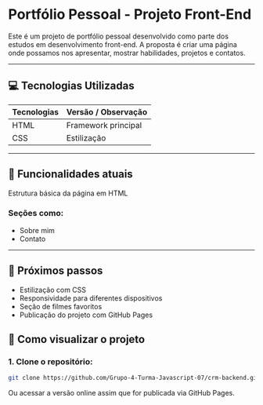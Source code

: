 # Portfólio Pessoal - Projeto Front-End
Este é um projeto de portfólio pessoal desenvolvido como parte dos estudos em desenvolvimento front-end. A proposta é criar uma página onde possamos nos apresentar, mostrar habilidades, projetos e contatos.

---

## 💻 Tecnologias Utilizadas

| Tecnologias        | Versão / Observação              |
|--------------------|----------------------------------|
| HTML               | Framework principal              |
| CSS                | Estilização                      |


---

## 📌 Funcionalidades atuais
Estrutura básica da página em HTML

### Seções como:
- Sobre mim
- Contato

---

## 🎯 Próximos passos

- Estilização com CSS
- Responsividade para diferentes dispositivos
- Seção de filmes favoritos
- Publicação do projeto com GitHub Pages

## 🚀 Como visualizar o projeto

### 1. Clone o repositório:
```bash
git clone https://github.com/Grupo-4-Turma-Javascript-07/crm-backend.git
``` 
Ou acessar a versão online assim que for publicada via GitHub Pages.
